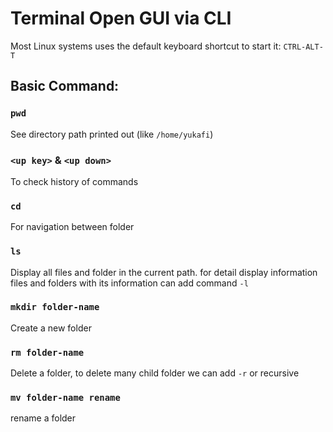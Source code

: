 # Terminal Open GUI via CLI

Most Linux systems uses the default keyboard shortcut to start it: `CTRL-ALT-T`

## Basic Command:

### `pwd`

See directory path printed out (like `/home/yukafi`)

### `<up key>` & `<up down>`

To check history of commands

### `cd`

For navigation between folder

### `ls`

Display all files and folder in the current path. for detail display information files and folders with its information can add command `-l`

### `mkdir folder-name`

Create a new folder

### `rm folder-name`

Delete a folder, to delete many child folder we can add `-r` or recursive

### `mv folder-name rename`

rename a folder

